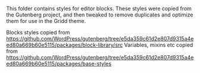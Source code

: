 This folder contains styles for editor blocks.
These styles were copied from the Gutenberg project, and then tweaked to remove duplicates and optimize them for use in the Gridd theme.

Blocks styles copied from https://github.com/WordPress/gutenberg/tree/e5da359c61d2e807d9315a4eed80a669b60e5115/packages/block-library/src
Variables, mixins etc copied from https://github.com/WordPress/gutenberg/tree/e5da359c61d2e807d9315a4eed80a669b60e5115/packages/base-styles
